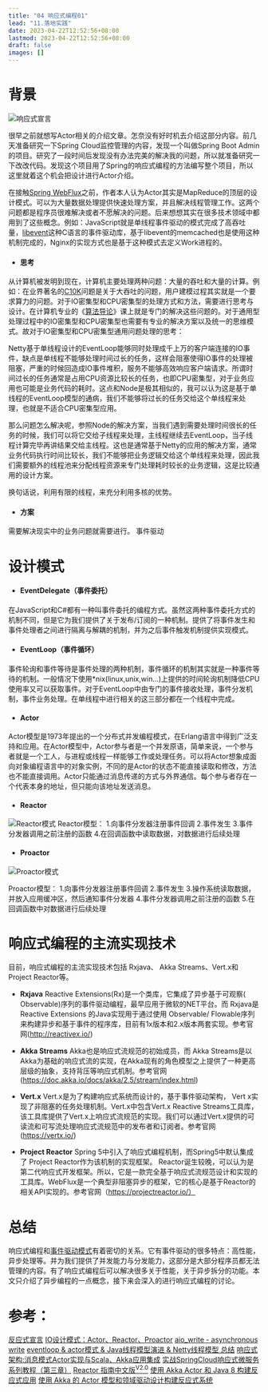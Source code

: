 ```yaml
---
title: "04 响应式编程01"
lead: "11.落地实践"
date: 2023-04-22T12:52:56+08:00
lastmod: 2023-04-22T12:52:56+08:00
draft: false
images: []
---
```



# 背景
![响应式宣言](https://upload-images.jianshu.io/upload_images/2454595-d0ae5179c3c090d4.png?imageMogr2/auto-orient/strip%7CimageView2/2/w/740)

很早之前就想写Actor相关的介绍文章。怎奈没有好时机去介绍这部分内容。前几天准备研究一下Spring Cloud监控管理的内容，发现一个叫做Spring Boot Admin的项目。研究了一段时间后发现没有办法完美的解决我的问题，所以就准备研究一下改改代码。发现这个项目用了Spring的响应式编程的方法编写整个项目，所以这里就着这个机会把设计进行Actor介绍。

在接触[Spring WebFlux](https://docs.spring.io/spring/docs/current/spring-framework-reference/web-reactive.html#spring-webflux)之前，作者本人认为Actor其实是MapReduce的顶层的设计模式。可以为大量数据处理提供快速处理方案，并且解决线程管理工作。这两个问题都是程序员很难解决或者不愿解决的问题。后来想想其实在很多技术领域中都用到了这些概念。例如：JavaScript就是单线程事件驱动的模式完成了高吞吐量，[libevent](http://libevent.org/)这种C语言的事件驱动库，基于libevent的memcached也是使用这种机制完成的，Nginx的实现方式也是基于这种模式去定义Work进程的。

- #### 思考

从计算机被发明到现在，计算机主要处理两种问题：大量的吞吐和大量的计算。例如：在业界著名的[C10K](https://segmentfault.com/a/1190000007240744)问题是关于大吞吐的问题，用户建模过程其实就是一个要求算力的问题。对于IO密集型和CPU密集型的处理方式和方法，需要进行思考与设计。在计算机专业的《[算法导论](https://book.douban.com/subject/1885170/)》课上就是专门的解决这些问题的。对于通用型处理过程中的IO密集型和CPU密集型也需要有专业的解决方案以及统一的思维模式。故对于IO密集型和CPU密集型通用问题处理的思考：

Netty基于单线程设计的EventLoop能够同时处理成千上万的客户端连接的IO事件，缺点是单线程不能够处理时间过长的任务，这样会阻塞使得IO事件的处理被阻塞，严重的时候回造成IO事件堆积，服务不能够高效响应客户端请求。所谓时间过长的任务通常是占用CPU资源比较长的任务，也即CPU密集型，对于业务应用也可能是业务代码的耗时。这点和Node是极其相似的，我可以认为这是基于单线程的EventLoop模型的通病，我们不能够将过长的任务交给这个单线程来处理，也就是不适合CPU密集型应用。

那么问题怎么解决呢，参照Node的解决方案，当我们遇到需要处理时间很长的任务的时候，我们可以将它交给子线程来处理，主线程继续去EventLoop，当子线程计算完毕再讲结果交给主线程。这也是通常基于Netty的应用的解决方案，通常业务代码执行时间比较长，我们不能够把业务逻辑交给这个单线程来处理，因此我们需要额外的线程池来分配线程资源来专门处理耗时较长的业务逻辑，这是比较通用的设计方案。

换句话说，利用有限的线程，来充分利用多核的优势。

- #### 方案

需要解决现实中的业务问题就需要进行。
事件驱动

# 设计模式

- #### EventDelegate（事件委托）
在JavaScript和C#都有一种叫事件委托的编程方式。虽然这两种事件委托方式的机制不同，但是它为我们提供了关于发布/订阅的一种机制。提供了将事件发生和事件处理者之间进行隔离与解耦的机制，并为之后事件触发机制提供实现模式。

- #### EventLoop（事件循环）
事件轮询和事件等待是事件处理的两种机制，事件循环的机制其实就是一种事件等待的机制。一般情况下使用*nix(linux,unix,win...)上提供的时间轮询机制降低CPU使用率又可以获取事件。对于EventLoop中由专门的事件接收处理，事件分发机制，事件业务处理。在单线程中进行相关的这三部分都在一个线程中完成。

- #### Actor
Actor模型是1973年提出的一个分布式并发编程模式，在Erlang语言中得到广泛支持和应用。在Actor模型中，Actor参与者是一个并发原语，简单来说，一个参与者就是一个工人，与进程或线程一样能够工作或处理任务。可以将Actor想象成面向对象编程语言中的对象实例，不同的是Actor的状态不能直接读取和修改，方法也不能直接调用。Actor只能通过消息传递的方式与外界通信。每个参与者存在一个代表本身的地址，但只能向该地址发送消息。

- #### Reactor
![Reactor模式](https://upload-images.jianshu.io/upload_images/2454595-5aa56a4345200e94.png?imageMogr2/auto-orient/strip%7CimageView2/2/w/360)
Reactor模型： 
1.向事件分发器注册事件回调 
2.事件发生 
3.事件分发器调用之前注册的函数 
4.在回调函数中读取数据，对数据进行后续处理

- #### Proactor
![Proactor模式](https://upload-images.jianshu.io/upload_images/2454595-b7f3ad640903d910.png?imageMogr2/auto-orient/strip%7CimageView2/2/w/360)

Proactor模型： 
1.向事件分发器注册事件回调 
2.事件发生 
3.操作系统读取数据，并放入应用缓冲区，然后通知事件分发器 
4.事件分发器调用之前注册的函数 
5.在回调函数中对数据进行后续处理  


# 响应式编程的主流实现技术
目前，响应式编程的主流实现技术包括 Rxjava、 Akka Streams、Vert.x和Project Reactor等。

- **Rxjava**
Reactive Extensions(Rx)是一个类库，它集成了异步基于可观察( Observable)序列的事件驱动编程，最早应用于微软的NET平台。而 Rxjava是 Reactive Extensions 的Java实现用于通过使用 Observable/ Flowable序列来构建异步和基于事件的程序库，目前有1x版本和2.x版本两套实现。参考官网(http://reactivex.io/)

- **Akka Streams**
Akka也是响应式流规范的初始成员，而 Akka Streams是以Akka为基础的响应式流的实现，在Akka现有的角色模型之上提供了一种更高层级的抽象，支持背压等响应式机制。参考官网(https://doc.akka.io/docs/akka/2.5/stream/index.html)

- **Vert.x**
Vert.x是为了构建响应式系统而设计的，基于事件驱动架构， Vert x实现了非阻塞的任务处理机制。Vert.x中包含Vert.x Reactive Streams工具库，该工具库提供了Vert.x上响应式流规范的实现。我们可以通过Vert.x提供的可读流和可写流处理响应式流规范中的发布者和订阅者。参考官网(https://vertx.io/)

- **Project Reactor**
Spring 5中引入了响应式编程机制，而Spring5中默认集成了 Project Reactor作为该机制的实现框架。 Reactor诞生较晚，可以认为是第二代响应式开发框架。所以，它是一款完全基于响应式流规范设计和实现的工具库。WebFlux是一个典型非阻塞异步的框架，它的核心是基于Reactor的相关API实现的。参考官网（https://projectreactor.io/）

# 总结

响应式编程和[事件驱动模式](https://www.jianshu.com/p/dbccd0d33a74)有着密切的关系。它有事件驱动的很多特点：高性能，异步处理等。并为我们提供了并发能力与分发能力，这部分是大部分程序员都无法管理的内容。有了响应式编程后可以解决很多关于性能，关于异步拆分的功能。本文只介绍了异步编程的一点概念，接下来会深入的进行响应式编程的讨论。

# 参考：
[反应式宣言](https://www.reactivemanifesto.org/zh-CN)
[IO设计模式：Actor、Reactor、Proactor](http://itindex.net/detail/58793-io-%E8%AE%BE%E8%AE%A1%E6%A8%A1%E5%BC%8F-actor)
[aio_write - asynchronous write](http://www.man7.org/linux/man-pages/man3/aio_write.3.html)
[eventloop & actor模式 & Java线程模型演进 & Netty线程模型 总结](https://www.cnblogs.com/charlesblc/p/6248161.html)
[响应式架构:消息模式Actor实现与Scala、Akka应用集成](https://book.douban.com/subject/26829063/)
[实战SpringCloud响应式微服务系列教程（第三章）](https://blog.csdn.net/weixin_38405253/article/details/100116771)
[ Reactor 指南中文版<sup>V2.0</sup>](http://projectreactor.mydoc.io/?t=44480)
[使用 Akka Actor 和 Java 8 构建反应式应用](https://www.infoq.cn/article/Building-Reactive-Applications-with-Akka)
[使用 Akka 的 Actor 模型和领域驱动设计构建反应式系统](https://www.infoq.cn/article/Reactive-Systems-Akka-Actors-DomainDrivenDesign/)
